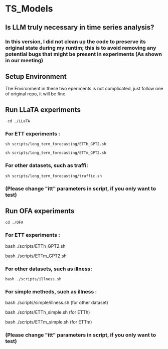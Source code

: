 # TS_Models

## Is LLM truly necessary in time series analysis?

### In this version, I did not clean up the code to preserve its original state during my runtim; this is to avoid removing any potential bugs that might be present in experiments (As shown in our meeting)

## Setup Environment

The Environment in these two eperiments is not complicated, just follow one of original repo, it will be fine.

## Run LLaTA experiments
     cd ./LLaTA

### For ETT experiments :

    sh scripts/long_term_forecasting/ETTh_GPT2.sh

    sh scripts/long_term_forecasting/ETTm_GPT2.sh
    
### For other datasets, such as traffi:
   
    sh scripts/long_term_forecasting/traffic.sh 

### (Please change "itt" parameters in script, if you only want to test)


## Run OFA experiments
    cd ./OFA

### For ETT experiments :
   
  bash ./scripts/ETTh_GPT2.sh   
  
  bash ./scripts/ETTm_GPT2.sh
  
### For other datasets, such as illness:

    bash ./scripts/illness.sh 

### For simple metheds, such as illness : 

   bash ./scripts/simple/illness.sh  (for other dataset)

   bash ./scripts/ETTh_simple.sh (for ETTh)

   bash ./scripts/ETTm_simple.sh (for ETTm)
   
### (Please change "itt" parameters in script, if you only want to test)

